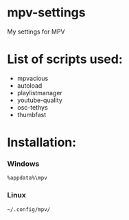# mpv-settings
My settings for MPV

# List of scripts used:
- mpvacious
- autoload
- playlistmanager
- youtube-quality
- osc-tethys
- thumbfast

# Installation:
### Windows
`%appdata%\mpv`
### Linux
`~/.config/mpv/`
